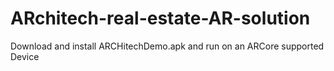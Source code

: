 # ARchitech-real-estate-AR-solution

Download and install ARCHitechDemo.apk and run on an ARCore supported Device

